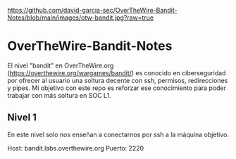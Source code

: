 https://github.com/david-garcia-sec/OverTheWire-Bandit-Notes/blob/main/images/otw-bandit.jpg?raw=true
# OverTheWire-Bandit-Notes
El nivel "bandit" en OverTheWire.org (https://overthewire.org/wargames/bandit/) es conocido en ciberseguridad por ofrecer al usuario una soltura decente con ssh, permisos, redirecciones y pipes. Mi objetivo con este repo es reforzar ese conocimiento para poder trabajar con más soltura en SOC L1.

## Nivel 1
En este nivel solo nos enseñan a conectarnos por ssh a la máquina objetivo.

Host: bandit.labs.overthewire.org
Puerto: 2220


